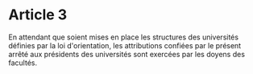 # Article 3

En attendant que soient mises en place les structures des universités définies par la loi d'orientation, les attributions confiées par le présent arrêté aux présidents des universités sont exercées par les doyens des facultés.
